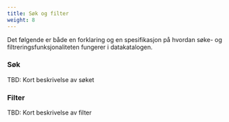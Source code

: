 ```yaml
---
title: Søk og filter
weight: 8
---
```


Det følgende er både en forklaring og en spesifikasjon på hvordan søke- og filtreringsfunksjonaliteten fungerer i datakatalogen.

### Søk

TBD: Kort beskrivelse av søket

### Filter

TBD: Kort beskrivelse av filter
